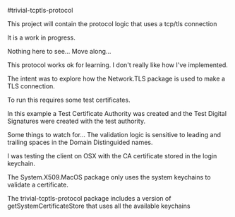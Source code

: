 #trivial-tcptls-protocol

This project will contain the protocol logic that uses a tcp/tls connection

It is a work in progress.

Nothing here to see...  Move along...

This protocol works ok for learning.  I don't really like how I've implemented.

The intent was to explore how the Network.TLS package is used to make a TLS connection.

To run this requires some test certificates.

In this example a Test Certificate Authority was created and the Test Digital Signatures were created with the test authority.

Some things to watch for...
The validation logic is sensitive to leading and trailing spaces in the Domain Distinguided names.

I was testing the client on OSX with the CA certificate stored in the login keychain.

The System.X509.MacOS package only uses the system keychains to validate a certificate.

The trivial-tcptls-protocol package includes a version of getSystemCertificateStore that uses all the available keychains



